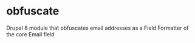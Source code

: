 # obfuscate
Drupal 8 module that obfuscates email addresses as a Field Formatter of the core Email field
